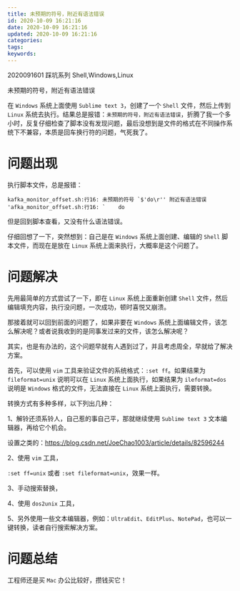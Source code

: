 ```yaml
---
title: 未预期的符号，附近有语法错误
id: 2020-10-09 16:21:16
date: 2020-10-09 16:21:16
updated: 2020-10-09 16:21:16
categories:
tags:
keywords:
---
```


2020091601
踩坑系列
Shell,Windows,Linux


未预期的符号，附近有语法错误


在 `Windows` 系统上面使用 `Sublime text 3`，创建了一个 `Shell` 文件，然后上传到 `Linux` 系统去执行。结果总是报错：`未预期的符号，附近有语法错误`，折腾了我一个多小时，反复仔细检查了脚本没有发现问题，最后没想到是文件的格式在不同操作系统下不兼容，本质是回车换行符的问题，气死我了。


# 问题出现


执行脚本文件，总是报错：

```
kafka_monitor_offset.sh:行16: 未预期的符号 `$'do\r'' 附近有语法错误
'afka_monitor_offset.sh:行16: `    do
```

但是回到脚本查看，又没有什么语法错误。

仔细回想了一下，突然想到：自己是在 `Windows` 系统上面创建、编辑的 `Shell` 脚本文件，而现在是放在 `Linux` 系统上面来执行，大概率是这个问题了。


# 问题解决


先用最简单的方式尝试了一下，即在 `Linux` 系统上面重新创建 `Shell` 文件，然后编辑填充内容，执行没问题，一次成功，顿时喜悦又崩溃。

那接着就可以回到前面的问题了，如果非要在 `Windows` 系统上面编辑文件，该怎么解决呢？或者说我收到的是同事发过来的文件，该怎么解决呢？

其实，也是有办法的，这个问题早就有人遇到过了，并且考虑周全，早就给了解决方案。

首先，可以使用 `vim` 工具来验证文件的系统格式：`:set ff`。如果结果为 `fileformat=unix` 说明可以在 `Linux` 系统上面执行，如果结果为 `ileformat=dos` 说明是 `Windows` 格式的文件，无法直接在 `Linux` 系统上面执行，需要转换。

转换方式有多种多样，以下列出几种：

1、解铃还须系铃人，自己惹的事自己平，那就继续使用 `Sublime text 3` 文本编辑器，再给它个机会。

设置之类的：https://blog.csdn.net/JoeChao1003/article/details/82596244


2、使用 `vim` 工具，

`:set ff=unix` 或者 `:set fileformat=unix`，效果一样。


3、手动搜索替换，


4、使用 `dos2unix` 工具，


5、另外使用一些文本编辑器，例如：`UltraEdit`、`EditPlus`、`NotePad`，也可以一键转换，读者自行搜索解决方案。


# 问题总结


工程师还是买 `Mac` 办公比较好，攒钱买它！

